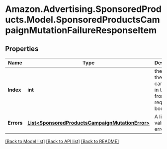 # Amazon.Advertising.SponsoredProducts.Model.SponsoredProductsCampaignMutationFailureResponseItem

## Properties

Name | Type | Description | Notes
------------ | ------------- | ------------- | -------------
**Index** | **int** | the index of the campaign in the array from the request body | 
**Errors** | [**List&lt;SponsoredProductsCampaignMutationError&gt;**](SponsoredProductsCampaignMutationError.md) | A list of validation errors | [optional] 

[[Back to Model list]](../README.md#documentation-for-models) [[Back to API list]](../README.md#documentation-for-api-endpoints) [[Back to README]](../README.md)

